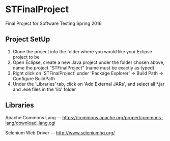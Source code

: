 # STFinalProject
Final Project for Software Testing Spring 2016

## Project SetUp
1. Clone the project into the folder where you would like your Eclipse project to be
2. Open Eclipse, create a new Java project under the folder chosen above, 
   name the project "STFinalProject" (name must be exactly as typed)
3. Right click on 'STFinalProject' under 'Package Explorer' -> Build Path -> Configure BuildPath
4. Under the 'Libraries' tab, click on 'Add External JARs', and select all *.jar and .exe files in the 'lib' folder

## Libraries
Apache Commons Lang -- https://commons.apache.org/proper/commons-lang/download_lang.cgi

Selenium Web Driver -- http://www.seleniumhq.org/

